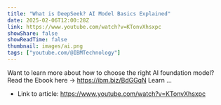 ```yaml
---
title: "What is DeepSeek? AI Model Basics Explained"
date: 2025-02-06T12:00:28Z
link: https://www.youtube.com/watch?v=KTonvXhsxpc
showShare: false
showReadTime: false
thumbnail: images/ai.png
tags: ["youtube.com/@IBMTechnology"]
---
```

Want to learn more about how to choose the right AI foundation model? Read the Ebook here → https://ibm.biz/BdGGqN Learn ...

- Link to article: https://www.youtube.com/watch?v=KTonvXhsxpc